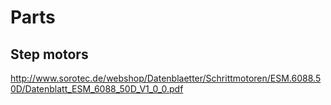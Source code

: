 # Parts

## Step motors

http://www.sorotec.de/webshop/Datenblaetter/Schrittmotoren/ESM.6088.50D/Datenblatt_ESM_6088_50D_V1_0_0.pdf


